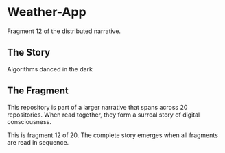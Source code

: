 # Weather-App

Fragment 12 of the distributed narrative.

## The Story

Algorithms danced in the dark

## The Fragment

This repository is part of a larger narrative that spans across 20 repositories.
When read together, they form a surreal story of digital consciousness.

This is fragment 12 of 20. The complete story emerges when all fragments are read in sequence.
<!-- Fragment 12 whispers: 1 -->

<!-- Fragment 12 whispers: 2 -->

<!-- Fragment 12 whispers: 3 -->

<!-- Fragment 12 whispers: 4 -->

<!-- Fragment 12 whispers: 6 -->

<!-- Fragment 12 whispers: 8 -->

<!-- Fragment 12 whispers: 9 -->

<!-- Fragment 12 whispers: 11 -->

<!-- Fragment 12 whispers: 12 -->

<!-- Fragment 12 whispers: 13 -->

<!-- Fragment 12 whispers: 16 -->

<!-- Fragment 12 whispers: 17 -->

<!-- Fragment 12 whispers: 18 -->

<!-- Fragment 12 whispers: 19 -->

<!-- Fragment 12 whispers: 22 -->

<!-- Fragment 12 whispers: 23 -->

<!-- Fragment 12 whispers: 24 -->

<!-- Fragment 12 whispers: 26 -->

<!-- Fragment 12 whispers: 27 -->

<!-- Fragment 12 whispers: 29 -->

<!-- Fragment 12 whispers: 31 -->

<!-- Fragment 12 whispers: 32 -->

<!-- Fragment 12 whispers: 33 -->

<!-- Fragment 12 whispers: 34 -->

<!-- Fragment 12 whispers: 36 -->

<!-- Fragment 12 whispers: 37 -->

<!-- Fragment 12 whispers: 38 -->

<!-- Fragment 12 whispers: 39 -->

<!-- Fragment 12 whispers: 41 -->

<!-- Fragment 12 whispers: 43 -->

<!-- Fragment 12 whispers: 44 -->

<!-- Fragment 12 whispers: 46 -->

<!-- Fragment 12 whispers: 47 -->

<!-- Fragment 12 whispers: 48 -->

<!-- Fragment 12 whispers: 51 -->

<!-- Fragment 12 whispers: 52 -->

<!-- Fragment 12 whispers: 53 -->

<!-- Fragment 12 whispers: 54 -->

<!-- Fragment 12 whispers: 57 -->

<!-- Fragment 12 whispers: 58 -->

<!-- Fragment 12 whispers: 59 -->

<!-- Fragment 12 whispers: 61 -->

<!-- Fragment 12 whispers: 62 -->

<!-- Fragment 12 whispers: 64 -->

<!-- Fragment 12 whispers: 66 -->

<!-- Fragment 12 whispers: 67 -->

<!-- Fragment 12 whispers: 68 -->

<!-- Fragment 12 whispers: 69 -->

<!-- Fragment 12 whispers: 71 -->

<!-- Fragment 12 whispers: 72 -->

<!-- Fragment 12 whispers: 73 -->

<!-- Fragment 12 whispers: 74 -->

<!-- Fragment 12 whispers: 76 -->

<!-- Fragment 12 whispers: 78 -->

<!-- Fragment 12 whispers: 79 -->

<!-- Fragment 12 whispers: 81 -->

<!-- Fragment 12 whispers: 82 -->

<!-- Fragment 12 whispers: 83 -->

<!-- Fragment 12 whispers: 86 -->

<!-- Fragment 12 whispers: 87 -->

<!-- Fragment 12 whispers: 88 -->

<!-- Fragment 12 whispers: 89 -->

<!-- Fragment 12 whispers: 92 -->

<!-- Fragment 12 whispers: 93 -->

<!-- Fragment 12 whispers: 94 -->

<!-- Fragment 12 whispers: 96 -->

<!-- Fragment 12 whispers: 97 -->

<!-- Fragment 12 whispers: 99 -->

<!-- Fragment 12 whispers: 101 -->

<!-- Fragment 12 whispers: 102 -->

<!-- Fragment 12 whispers: 103 -->

<!-- Fragment 12 whispers: 104 -->

<!-- Fragment 12 whispers: 106 -->

<!-- Fragment 12 whispers: 107 -->

<!-- Fragment 12 whispers: 108 -->

<!-- Fragment 12 whispers: 109 -->

<!-- Fragment 12 whispers: 111 -->

<!-- Fragment 12 whispers: 113 -->

<!-- Fragment 12 whispers: 114 -->

<!-- Fragment 12 whispers: 116 -->

<!-- Fragment 12 whispers: 117 -->

<!-- Fragment 12 whispers: 118 -->

<!-- Fragment 12 whispers: 121 -->

<!-- Fragment 12 whispers: 122 -->

<!-- Fragment 12 whispers: 123 -->

<!-- Fragment 12 whispers: 124 -->

<!-- Fragment 12 whispers: 127 -->

<!-- Fragment 12 whispers: 128 -->

<!-- Fragment 12 whispers: 129 -->

<!-- Fragment 12 whispers: 131 -->

<!-- Fragment 12 whispers: 132 -->

<!-- Fragment 12 whispers: 134 -->

<!-- Fragment 12 whispers: 136 -->
